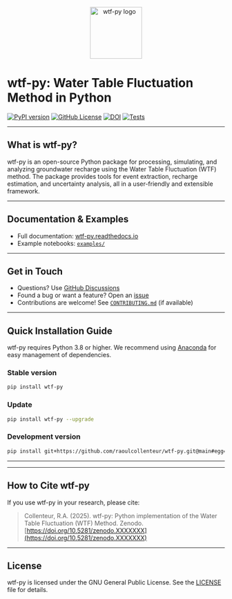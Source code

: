 
<p align="center">
	<img src="docs/logo.png" alt="wtf-py logo" height="120"/>
</p>

# wtf-py: Water Table Fluctuation Method in Python

[![PyPI version](https://img.shields.io/pypi/v/wtf-py.svg)](https://pypi.org/project/wtf-py/)
[![GitHub License](https://img.shields.io/github/license/raoulcollenteur/wtf-py)](https://github.com/raoulcollenteur/wtf-py?tab=GPL-3.0-1-ov-file)
[![DOI](https://zenodo.org/badge/DOI/10.5281/zenodo.XXXXXXX.svg)](https://doi.org/10.5281/zenodo.XXXXXXX)
[![Tests](https://github.com/raoulcollenteur/wtf-py/actions/workflows/test.yml/badge.svg)](https://github.com/raoulcollenteur/wtf-py/actions)

---

## What is wtf-py?

wtf-py is an open-source Python package for processing, simulating, and analyzing groundwater recharge using the Water Table Fluctuation (WTF) method. The package provides tools for event extraction, recharge estimation, and uncertainty analysis, all in a user-friendly and extensible framework.

---

## Documentation & Examples

- Full documentation: [wtf-py.readthedocs.io](https://wtf-py.readthedocs.io/)
- Example notebooks: [`examples/`](examples/)

---

## Get in Touch

- Questions? Use [GitHub Discussions](https://github.com/raoulcollenteur/wtf-py/discussions)
- Found a bug or want a feature? Open an [issue](https://github.com/raoulcollenteur/wtf-py/issues)
- Contributions are welcome! See [`CONTRIBUTING.md`](CONTRIBUTING.md) (if available)

---

## Quick Installation Guide

wtf-py requires Python 3.8 or higher. We recommend using [Anaconda](https://www.anaconda.com/products/distribution) for easy management of dependencies.

### Stable version

```bash
pip install wtf-py
```

### Update

```bash
pip install wtf-py --upgrade
```

### Development version

```bash
pip install git+https://github.com/raoulcollenteur/wtf-py.git@main#egg=wtf-py
```

---

---

## How to Cite wtf-py

If you use wtf-py in your research, please cite:

> Collenteur, R.A. (2025). wtf-py: Python implementation of the Water Table Fluctuation (WTF) Method. Zenodo. [https://doi.org/10.5281/zenodo.XXXXXXX](https://doi.org/10.5281/zenodo.XXXXXXX)

---

## License

wtf-py is licensed under the GNU General Public License. See the [LICENSE](LICENSE) file for details.
